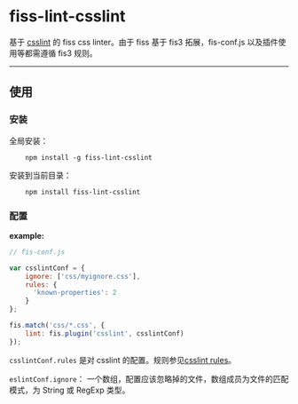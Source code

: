 # fiss-lint-csslint

基于 [csslint](https://github.com/CSSLint/csslint) 的 fiss css linter。由于 fiss 基于 fis3 拓展，fis-conf.js 以及插件使用等都需遵循 fis3 规则。

----


## 使用

### 安装


全局安装：

```cli
	npm install -g fiss-lint-csslint
```

安装到当前目录：

```cli
	npm install fiss-lint-csslint
```


### 配置

**example:**

```javascript
// fis-conf.js

var csslintConf = {
	ignore: ['css/myignore.css'],
	rules: {
	  'known-properties': 2
	}
};

fis.match('css/*.css', {
	lint: fis.plugin('csslint', csslintConf)
});

```

`csslintConf.rules` 是对 csslint 的配置。规则参见[csslint rules](https://github.com/CSSLint/csslint/wiki/Rules)。

`eslintConf.ignore`： 一个数组，配置应该忽略掉的文件，数组成员为文件的匹配模式，为 String 或 RegExp 类型。